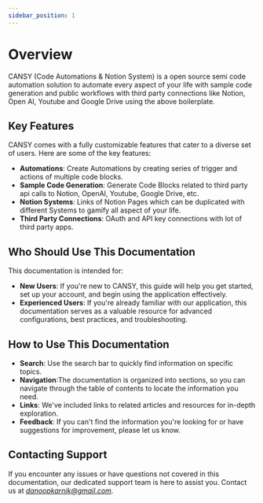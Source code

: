 ```yaml
---
sidebar_position: 1
---
```


# Overview

CANSY (Code Automations & Notion System) is  a open source semi code automation solution to automate every aspect of your life with sample code generation and public workflows with third party connections like Notion, Open AI, Youtube and Google Drive using the above boilerplate. 

## Key Features

CANSY comes with a fully customizable features that cater to a diverse set of users. Here are some of the key features:

* **Automations**: Create Automations by creating series of trigger and actions of multiple code blocks.
* **Sample Code Generation**: Generate Code Blocks related to third party api calls to Notion, OpenAI, Youtube, Google Drive, etc.
* **Notion Systems**: Links of Notion Pages which can be duplicated with different Systems to gamify all aspect of your life.
* **Third Party Connections**: OAuth and API key connections with lot of third party apps.

## Who Should Use This Documentation

This documentation is intended for:

* **New Users**: If you're new to CANSY, this guide will help you get started, set up your account, and begin using the application effectively.
* **Experienced Users**:  If you're already familiar with our application, this documentation serves as a valuable resource for advanced configurations, best practices, and troubleshooting.

## How to Use This Documentation

* **Search**: Use the search bar to quickly find information on specific topics.
* **Navigation**:The documentation is organized into sections, so you can navigate through the table of contents to locate the information you need.
* **Links**: We've included links to related articles and resources for in-depth exploration.
* **Feedback**: If you can't find the information you're looking for or have suggestions for improvement, please let us know.

## Contacting Support

If you encounter any issues or have questions not covered in this documentation, our dedicated support team is here to assist you. Contact us at *danoopkarnik@gmail.com*.
